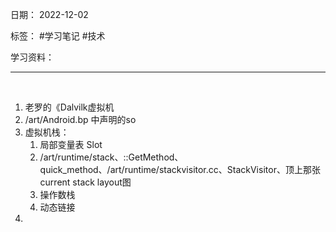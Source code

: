 日期： 2022-12-02

标签： #学习笔记 #技术

学习资料： 


---
<br>

1. 老罗的《Dalvilk虚拟机
2. /art/Android.bp 中声明的so
3. 虚拟机栈：
	1. 局部变量表 Slot
	2. /art/runtime/stack、::GetMethod、quick_method、/art/runtime/stackvisitor.cc、StackVisitor、顶上那张current stack layout图
	3. 操作数栈
	4. 动态链接
5. 